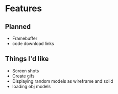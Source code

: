 # Features

## Planned
* Framebuffer
* code download links

## Things I'd like
* Screen shots
* Create gifs
* Displaying random models as wireframe and solid
* loading obj models